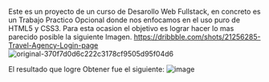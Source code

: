 Este es un proyecto de un curso de Desarollo Web Fullstack, en concreto es un Trabajo Practico Opcional donde nos enfocamos en el uso puro de HTML5 y CSS3. Para esta ocasion el objetivo es lograr hacer lo mas parecido posible la siguiente Imagen.
https://dribbble.com/shots/21256285-Travel-Agency-Login-page
![original-370f7d0d6c222c3178cf9505d95f04d6](https://github.com/tomasams/image-based-web-project/assets/87155994/29abbaa4-2b36-4825-ac98-259fb0bb0e40)


El resultado que logre Obtener fue el siguiente:
![image](https://github.com/tomasams/image-based-web-project/assets/87155994/03feb664-113e-4e1a-aa19-8253676eaf4e)
